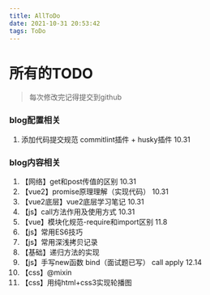 ```yaml
---
title: AllToDo
date: 2021-10-31 20:53:42
tags: ToDo
---
```


# 所有的TODO

> 每次修改完记得提交到github

### blog配置相关
1. 添加代码提交规范 commitlint插件 + husky插件  10.31


### blog内容相关
1. 【网络】get和post传值的区别  10.31
2. 【vue2】promise原理理解（实现代码）  10.31
3. 【vue2底层】vue2底层学习笔记  10.31
4. 【js】call方法作用及使用方式  10.31
5. 【vue】模块化规范-require和import区别 11.8
6. 【js】常用ES6技巧
7. 【js】常用深浅拷贝记录
8. 【基础】递归方法的实现
9. 【js】手写new函数 bind（面试题已写） call apply 12.14
10. 【css】@mixin
11. 【css】用纯html+css3实现轮播图